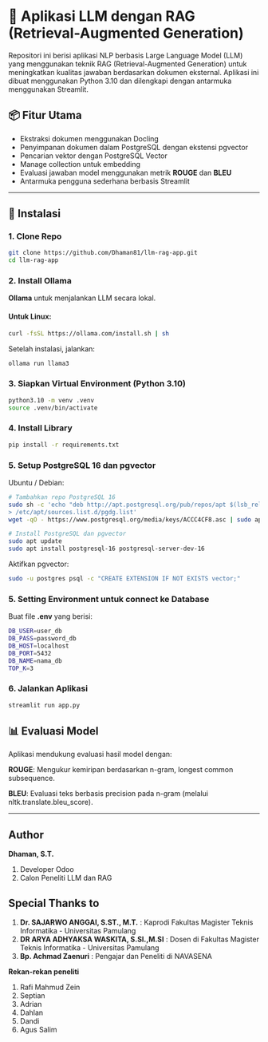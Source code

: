 # 🧠 Aplikasi LLM dengan RAG (Retrieval-Augmented Generation)

Repositori ini berisi aplikasi NLP berbasis Large Language Model (LLM) yang menggunakan teknik RAG (Retrieval-Augmented Generation) untuk meningkatkan kualitas jawaban berdasarkan dokumen eksternal. Aplikasi ini dibuat menggunakan Python 3.10 dan dilengkapi dengan antarmuka menggunakan Streamlit.

## 📦 Fitur Utama
- Ekstraksi dokumen menggunakan Docling
- Penyimpanan dokumen dalam PostgreSQL dengan ekstensi pgvector
- Pencarian vektor dengan PostgreSQL Vector
- Manage collection untuk embedding
- Evaluasi jawaban model menggunakan metrik **ROUGE** dan **BLEU**
- Antarmuka pengguna sederhana berbasis Streamlit

---

## 🔧 Instalasi

### 1. Clone Repo

```bash
git clone https://github.com/Dhaman81/llm-rag-app.git
cd llm-rag-app
```

### 2. Install Ollama
**Ollama** untuk menjalankan LLM secara lokal.

#### Untuk Linux:
```bash
curl -fsSL https://ollama.com/install.sh | sh
```
Setelah instalasi, jalankan:
```bash
ollama run llama3
```

### 3. Siapkan Virtual Environment (Python 3.10)
```bash
python3.10 -m venv .venv
source .venv/bin/activate
```

### 4. Install Library
```bash
pip install -r requirements.txt
```

### 5. Setup PostgreSQL 16 dan pgvector
Ubuntu / Debian:
```bash
# Tambahkan repo PostgreSQL 16
sudo sh -c 'echo "deb http://apt.postgresql.org/pub/repos/apt $(lsb_release -cs)-pgdg main" \
> /etc/apt/sources.list.d/pgdg.list'
wget -qO - https://www.postgresql.org/media/keys/ACCC4CF8.asc | sudo apt-key add -

# Install PostgreSQL dan pgvector
sudo apt update
sudo apt install postgresql-16 postgresql-server-dev-16

```
Aktifkan pgvector:
```bash
sudo -u postgres psql -c "CREATE EXTENSION IF NOT EXISTS vector;"
```

### 5. Setting Environment untuk connect ke Database

Buat file **.env** yang berisi:
```bash
DB_USER=user_db
DB_PASS=password_db
DB_HOST=localhost
DB_PORT=5432
DB_NAME=nama_db
TOP_K=3
```

### 6. Jalankan Aplikasi
```bash
streamlit run app.py
```

## 📊 Evaluasi Model
Aplikasi mendukung evaluasi hasil model dengan:

**ROUGE**: Mengukur kemiripan berdasarkan n-gram, longest common subsequence.

**BLEU**: Evaluasi teks berbasis precision pada n-gram (melalui nltk.translate.bleu_score).

---

## Author
**Dhaman, S.T.**
1. Developer Odoo
2. Calon Peneliti LLM dan RAG

## Special Thanks to

1. **Dr. SAJARWO ANGGAI, S.ST., M.T.** : Kaprodi Fakultas Magister Teknis Informatika - Universitas Pamulang
2. **DR ARYA ADHYAKSA WASKITA, S.SI.,M.SI** : Dosen di Fakultas Magister Teknis Informatika - Universitas Pamulang
3. **Bp. Achmad Zaenuri** : Pengajar dan Peneliti di NAVASENA

**Rekan-rekan peneliti**
1. Rafi Mahmud Zein
2. Septian
3. Adrian
4. Dahlan
5. Dandi
6. Agus Salim
